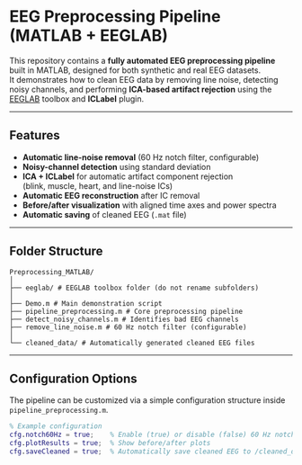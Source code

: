 # EEG Preprocessing Pipeline (MATLAB + EEGLAB)

This repository contains a **fully automated EEG preprocessing pipeline** built in MATLAB, designed for both synthetic and real EEG datasets.  
It demonstrates how to clean EEG data by removing line noise, detecting noisy channels, and performing **ICA-based artifact rejection** using the [EEGLAB](https://sccn.ucsd.edu/eeglab/index.php) toolbox and **ICLabel** plugin.

---

## Features

- **Automatic line-noise removal** (60 Hz notch filter, configurable)
- **Noisy-channel detection** using standard deviation
- **ICA + ICLabel** for automatic artifact component rejection  
  (blink, muscle, heart, and line-noise ICs)
- **Automatic EEG reconstruction** after IC removal
- **Before/after visualization** with aligned time axes and power spectra
- **Automatic saving** of cleaned EEG (`.mat` file)

---

## Folder Structure
```
Preprocessing_MATLAB/
│
├── eeglab/ # EEGLAB toolbox folder (do not rename subfolders)
│
├── Demo.m # Main demonstration script
├── pipeline_preprocessing.m # Core preprocessing pipeline
├── detect_noisy_channels.m # Identifies bad EEG channels
├── remove_line_noise.m # 60 Hz notch filter (configurable)
│
└── cleaned_data/ # Automatically generated cleaned EEG files
```

---

## Configuration Options

The pipeline can be customized via a simple configuration structure inside `pipeline_preprocessing.m`.

```matlab
% Example configuration
cfg.notch60Hz = true;    % Enable (true) or disable (false) 60 Hz notch filter
cfg.plotResults = true;  % Show before/after plots
cfg.saveCleaned = true;  % Automatically save cleaned EEG to /cleaned_data
